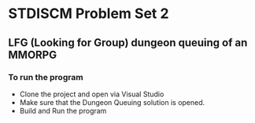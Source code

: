 # STDISCM Problem Set 2 

## LFG (Looking for Group) dungeon queuing of an MMORPG

### To run the program
- Clone the project and open via Visual Studio
- Make sure that the Dungeon Queuing solution is opened.
- Build and Run the program
